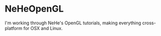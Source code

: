NeHeOpenGL
==========

I'm working through NeHe's OpenGL tutorials, making everything cross-platform for OSX and Linux.